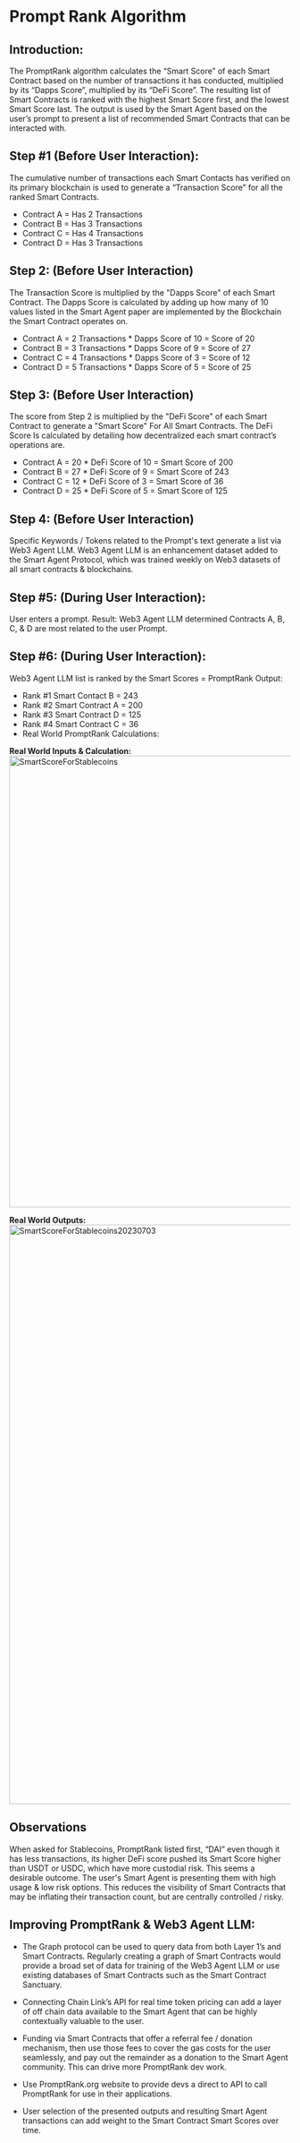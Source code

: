 # Prompt Rank Algorithm

## Introduction: 
The PromptRank algorithm calculates the “Smart Score” of each Smart Contract based on the number of transactions it has conducted, multiplied by its “Dapps Score”, multiplied by its “DeFi Score”. The resulting list of Smart Contracts is ranked with the highest Smart Score first, and the lowest Smart Score last. The output is used by the Smart Agent based on the user’s prompt to present a list of recommended Smart Contracts that can be interacted with.

## Step #1 (Before User Interaction):
The cumulative number of transactions each Smart Contacts has verified on its primary blockchain is used to generate a “Transaction Score” for all the ranked Smart Contracts.
- Contract A = Has 2 Transactions
- Contract B = Has 3 Transactions
- Contract C = Has 4 Transactions
- Contract D = Has 3 Transactions

## Step 2: (Before User Interaction)
The Transaction Score is multiplied by the "Dapps Score" of each Smart Contract. The Dapps Score is calculated by adding up how many of 10 values listed in the Smart Agent paper are implemented by the Blockchain the Smart Contract operates on.
- Contract A = 2 Transactions * Dapps Score of 10 = Score of 20
- Contract B = 3 Transactions * Dapps Score of 9 = Score of 27
- Contract C = 4 Transactions * Dapps Score of 3 = Score of 12
- Contract D = 5 Transactions * Dapps Score of 5 = Score of 25

## Step 3: (Before User Interaction)
The score from Step 2 is multiplied by the "DeFi Score" of each Smart Contract to generate a "Smart Score" For All Smart Contracts. The DeFi Score Is calculated by detailing how decentralized each smart contract’s operations are.
- Contract A = 20 * DeFi Score of 10 = Smart Score of 200
- Contract B = 27 * DeFi Score of 9 = Smart Score of 243
- Contract C = 12 * DeFi Score of 3 = Smart Score of 36
- Contract D = 25 * DeFi Score of 5 = Smart Score of 125

## Step 4: (Before User Interaction)
Specific Keywords / Tokens related to the Prompt's text generate a list via Web3 Agent LLM. Web3 Agent LLM is an enhancement dataset added to the Smart Agent Protocol, which was trained weekly on Web3 datasets of all smart contracts & blockchains.

## Step #5: (During User Interaction):
User enters a prompt. Result: 
Web3 Agent LLM determined Contracts A, B, C, & D are most related to the user Prompt.

## Step #6: (During User Interaction):
Web3 Agent LLM list is ranked by the Smart Scores = PromptRank Output:
- Rank #1 Smart Contact B = 243
- Rank #2 Smart Contract A = 200
- Rank #3 Smart Contract D = 125
- Rank #4 Smart Contract C = 36
- Real World PromptRank Calculations:

**Real World Inputs & Calculation:**
<img width="807" alt="SmartScoreForStablecoins" src="https://github.com/SmartAgentProtocol/SmartAgents/assets/1563345/56a46597-5e3c-4fa6-ab7b-71babbd7bdea">

**Real World Outputs:**
<img width="1035" alt="SmartScoreForStablecoins20230703" src="https://github.com/SmartAgentProtocol/SmartAgents/assets/1563345/65662c8e-d3e5-42be-a7e1-dc64b64cc474">

## Observations
When asked for Stablecoins, PromptRank listed first, “DAI” even though it has less transactions, its higher DeFi score pushed its Smart Score higher than USDT or USDC, which have more custodial risk. This seems a desirable outcome. The user's Smart Agent is presenting them with high usage & low risk options. This reduces the visibility of Smart Contracts that may be inflating their transaction count, but are centrally controlled / risky.

## Improving PromptRank & Web3 Agent LLM:
- The Graph protocol can be used to query data from both Layer 1’s and Smart Contracts. Regularly creating a graph of Smart Contracts would provide a broad set of data for training of the Web3 Agent LLM or use existing databases of Smart Contracts such as the Smart Contract Sanctuary. 

- Connecting Chain Link’s API for real time token pricing can add a layer of off chain data available to the Smart Agent that can be highly contextually valuable to the user.

- Funding via Smart Contracts that offer a referral fee / donation mechanism, then use those fees to cover the gas costs for the user seamlessly, and pay out the remainder as a donation to the Smart Agent community. This can drive more PromptRank dev work. 

- Use PromptRank.org website to provide devs a direct to API to call PromptRank for use in their applications. 

- User selection of the presented outputs and resulting Smart Agent transactions can add weight to the Smart Contract Smart Scores over time.
